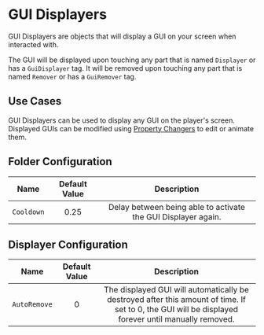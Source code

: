 # GUI Displayers

GUI Displayers are objects that will display a GUI on your screen when interacted with.

The GUI will be displayed upon touching any part that is named `Displayer` or has a `GuiDisplayer` tag. It will be removed upon touching any part that is named `Remover` or has a `GuiRemover` tag.

## Use Cases

GUI Displayers can be used to display any GUI on the player's screen. Displayed GUIs can be modified using [Property Changers](property-changers.md) to edit or animate them.

## Folder Configuration

| Name | Default Value | Description
|:-----:|:-----:|:-----:
| `Cooldown` | 0.25 | Delay between being able to activate the GUI Displayer again.

## Displayer Configuration

| Name | Default Value | Description
|:-----:|:-----:|:-----:
| `AutoRemove` | 0 | The displayed GUI will automatically be destroyed after this amount of time. If set to 0, the GUI will be displayed forever until manually removed.